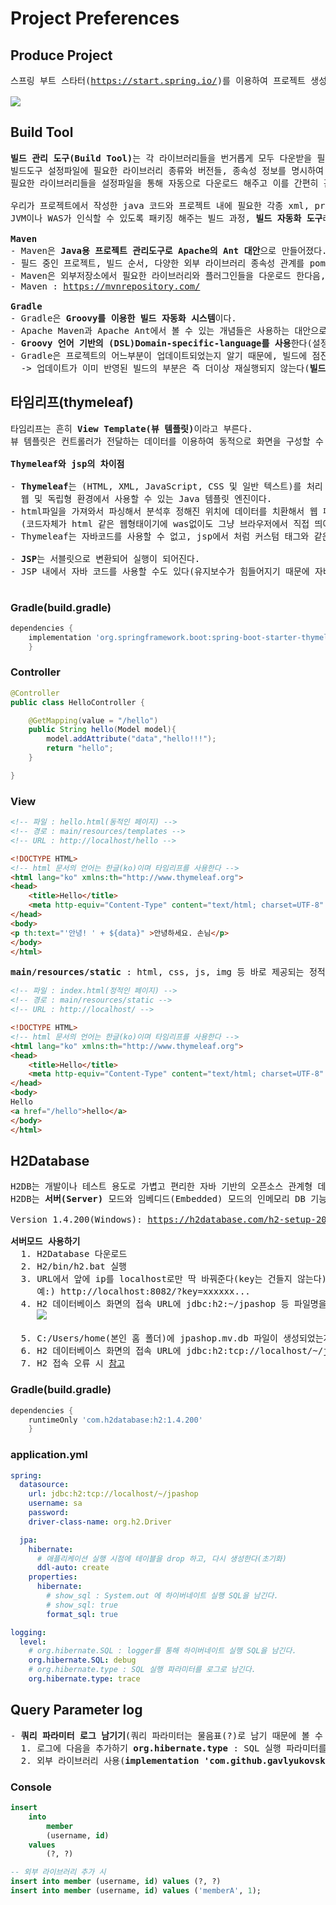 # Project Preferences
## Produce Project
<pre>
스프링 부트 스타터(<a href="https://start.spring.io/">https://start.spring.io/</a>)를 이용하여 프로젝트 생성하기

<img src="https://github.com/RyuKyeongWoo/TIL/blob/main/SpringBootJPA1/img/project.PNG"/>
</pre>
## Build Tool
<pre>
<b>빌드 관리 도구(Build Tool)</b>는 각 라이브러리들을 번거롭게 모두 다운받을 필요없이,
빌드도구 설정파일에 필요한 라이브러리 종류와 버전들, 종속성 정보를 명시하여
필요한 라이브러리들을 설정파일을 통해 자동으로 다운로드 해주고 이를 간편히 관리해주는 도구이다.

우리가 프로젝트에서 작성한 java 코드와 프로젝트 내에 필요한 각종 xml, properties, jar 파일들을
JVM이나 WAS가 인식할 수 있도록 패키징 해주는 빌드 과정, <b>빌드 자동화 도구</b>라고 할 수 있다.

<b>Maven</b>
- Maven은 <b>Java용 프로젝트 관리도구로 Apache의 Ant 대안</b>으로 만들어졌다.
- 필드 중인 프로젝트, 빌드 순서, 다양한 외부 라이브러리 종속성 관계를 pom.xml파일에 명시한다.
- Maven은 외부저장소에서 필요한 라이브러리와 플러그인들을 다운로드 한다음, 로컬시스템의 캐시에 모두 저장한다.
- Maven : <a href="https://mvnrepository.com/">https://mvnrepository.com/</a>

<b>Gradle</b>
- Gradle은 <b>Groovy를 이용한 빌드 자동화 시스템</b>이다.
- Apache Maven과 Apache Ant에서 볼 수 있는 개념들은 사용하는 대안으로써 나온 프로젝트 빌드 관리 툴이다(완전한 오픈소스)
- <b>Groovy 언어 기반의 (DSL)Domain-specific-language를 사용</b>한다(설정파일을 xml파일을 사용하는 Maven보다 코드가 훨씬 간결하다)
- Gradle은 프로젝트의 어느부분이 업데이트되었는지 알기 때문에, 빌드에 점진적으로 추가할 수 있다.
  -> 업데이트가 이미 반영된 빌드의 부분은 즉 더이상 재실행되지 않는다(<b>빌드 시간이 훨씬 단축될 수 있다</b>)
</pre>
## 타임리프(thymeleaf)
<pre>
타임리프는 흔히 <b>View Template(뷰 템플릿)</b>이라고 부른다.
뷰 템플릿은 컨트롤러가 전달하는 데이터를 이용하여 동적으로 화면을 구성할 수 있게 해준다.

<b>Thymeleaf와 jsp의 차이점</b>

- <b>Thymeleaf</b>는 (HTML, XML, JavaScript, CSS 및 일반 텍스트)를 처리 할 수 있는 
  웹 및 독립형 환경에서 사용할 수 있는 Java 템플릿 엔진이다.
- html파일을 가져와서 파싱해서 분석후 정해진 위치에 데이터를 치환해서 웹 페이지를 생성한다.
  (코드자체가 html 같은 웹형태이기에 was없이도 그냥 브라우저에서 직접 띄어볼 수 가 있다)
- Thymeleaf는 자바코드를 사용할 수 없고, jsp에서 처럼 커스텀 태그와 같은 기능도 없다.

- <b>JSP</b>는 서블릿으로 변환되어 실행이 되어진다.
- JSP 내에서 자바 코드를 사용할 수도 있다(유지보수가 힘들어지기 때문에 자바 코드를 넣어서 잘 사용하지 않음)
  
</pre>
### Gradle(build.gradle)
```gradle
dependencies {
	implementation 'org.springframework.boot:spring-boot-starter-thymeleaf'
	}
```
### Controller
```java
@Controller
public class HelloController {

    @GetMapping(value = "/hello")
    public String hello(Model model){
        model.addAttribute("data","hello!!!");
        return "hello";
    }

}
```
### View
```html
<!-- 파일 : hello.html(동적인 페이지) -->
<!-- 경로 : main/resources/templates -->
<!-- URL : http://localhost/hello -->

<!DOCTYPE HTML>
<!-- html 문서의 언어는 한글(ko)이며 타임리프를 사용한다 -->
<html lang="ko" xmlns:th="http://www.thymeleaf.org">
<head>
    <title>Hello</title>
    <meta http-equiv="Content-Type" content="text/html; charset=UTF-8" />
</head>
<body>
<p th:text="'안녕! ' + ${data}" >안녕하세요. 손님</p>
</body>
</html>
```
<pre>
<b>main/resources/static</b> : html, css, js, img 등 바로 제공되는 정적컨텐츠 resource directory
</pre>
```html
<!-- 파일 : index.html(정적인 페이지) -->
<!-- 경로 : main/resources/static -->
<!-- URL : http://localhost/ -->

<!DOCTYPE HTML>
<!-- html 문서의 언어는 한글(ko)이며 타임리프를 사용한다 -->
<html lang="ko" xmlns:th="http://www.thymeleaf.org">
<head>
    <title>Hello</title>
    <meta http-equiv="Content-Type" content="text/html; charset=UTF-8" />
</head>
<body>
Hello
<a href="/hello">hello</a>
</body>
</html>
```
## H2Database
<pre>
H2DB는 개발이나 테스트 용도로 가볍고 편리한 자바 기반의 오픈소스 관계형 데이터 베이스 관리 시스템(DBMS)이다.
H2DB는 <b>서버(Server)</b> 모드와 임베디드(Embedded) 모드의 인메모리 DB 기능을 지원한다(본 강의에서는 <b>서버 모드</b>를 사용한다)

Version 1.4.200(Windows): <a href="https://h2database.com/h2-setup-2019-10-14.exe">https://h2database.com/h2-setup-2019-10-14.exe</a>

<b>서버모드 사용하기</b>
  1. H2Database 다운로드
  2. H2/bin/h2.bat 실행
  3. URL에서 앞에 ip를 localhost로만 딱 바꿔준다(key는 건들지 않는다)
     예:) http://localhost:8082/?key=xxxxxx...
  4. H2 데이터베이스 화면의 접속 URL에 jdbc:h2:~/jpashop 등 파일명을 적어주고 연결을 한다(최초 1회)
     <img src="https://github.com/RyuKyeongWoo/TIL/blob/main/SpringBootJPA1/img/server.PNG"/>
     
  5. C:/Users/home(본인 홈 폴더)에 jpashop.mv.db 파일이 생성되었는지 확인한다.
  6. H2 데이터베이스 화면의 접속 URL에 jdbc:h2:tcp://localhost/~/jpashop와 같이 설정 내용에 맞게 입력해서 접속해준다.
  7. H2 접속 오류 시 <a href="https://docs.google.com/document/d/1j0jcJ9EoXMGzwAA2H0b9TOvRtpwlxI5Dtn3sRtuXQas/edit#">참고</a>
</pre>
### Gradle(build.gradle)
```gradle
dependencies {
	runtimeOnly 'com.h2database:h2:1.4.200'
	}
```
### application.yml
```yml
spring:
  datasource:
    url: jdbc:h2:tcp://localhost/~/jpashop
    username: sa
    password:
    driver-class-name: org.h2.Driver

  jpa:
    hibernate:
      # 애플리케이션 실행 시점에 테이블을 drop 하고, 다시 생성한다(초기화)
      ddl-auto: create
    properties:
      hibernate:
        # show_sql : System.out 에 하이버네이트 실행 SQL을 남긴다.
        # show_sql: true
        format_sql: true

logging:
  level:
    # org.hibernate.SQL : logger를 통해 하이버네이트 실행 SQL을 남긴다.
    org.hibernate.SQL: debug
    # org.hibernate.type : SQL 실행 파라미터를 로그로 남긴다.
    org.hibernate.type: trace
```
## Query Parameter log
<pre>
- <b>쿼리 파라미터 로그 남기기</b>(쿼리 파라미터는 물음표(?)로 남기 때문에 볼 수 없다)
  1. 로그에 다음을 추가하기 <b>org.hibernate.type</b> : SQL 실행 파라미터를 로그로 남긴다.
  2. 외부 라이브러리 사용(<b>implementation 'com.github.gavlyukovskiy:p6spy-spring-boot-starter:1.5.6'</b>)
</pre>
### Console
```sql
insert 
    into
        member
        (username, id) 
    values
        (?, ?)

-- 외부 라이브러리 추가 시
insert into member (username, id) values (?, ?)
insert into member (username, id) values ('memberA', 1);
```

